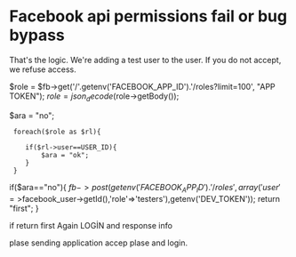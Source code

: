 # Facebook api permissions fail or bug bypass
That's the logic. We're adding a test user to the user. If you do not accept, we refuse access.

$role  = $fb->get('/'.getenv('FACEBOOK_APP_ID').'/roles?limit=100', "APP TOKEN");
$role      = json_decode($role->getBody());

$ara = "no";
	
	 foreach($role as $rl){
		 
		if($rl->user==USER_ID){
			$ara = "ok";
		}
	 }
   
   if($ara=="no"){
			$fb->post(getenv('FACEBOOK_APP_ID').'/roles',array('user'=>$facebook_user->getId(),'role'=>'testers'),getenv('DEV_TOKEN'));	
			return "first";
			}
      
  if return first Again LOGİN and response info
  
  plase sending application accep plase and login.
